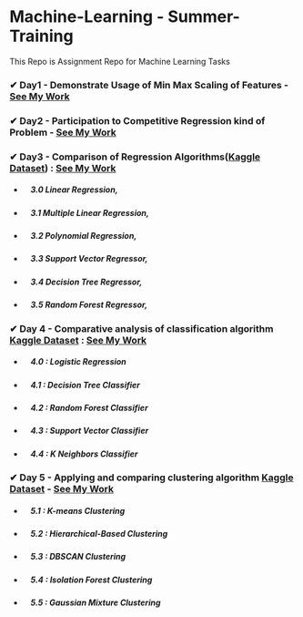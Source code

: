 # **Machine-Learning - Summer-Training**
This Repo is Assignment Repo for Machine Learning Tasks

### ✔ Day1 - Demonstrate Usage of Min Max Scaling of Features  -  [See My Work](https://github.com/Rishabh8827/Machine-Learning---Summer-Training/tree/main/Day%201)

### ✔ Day2 - Participation to Competitive Regression kind of Problem - [See My Work](https://github.com/Rishabh8827/Machine-Learning---Summer-Training/tree/main/Day%202)

### ✔ Day3 - Comparison of Regression Algorithms([Kaggle Dataset](https://www.kaggle.com/datasets/yasserh/student-marks-dataset)) : [See My Work](https://github.com/Rishabh8827/Machine-Learning---Summer-Training/tree/main/Day%203)
   - ##### &nbsp;&nbsp;&nbsp;&nbsp;3.0  Linear Regression,
   - ##### &nbsp;&nbsp;&nbsp;&nbsp;3.1  Multiple Linear Regression,
   - ##### &nbsp;&nbsp;&nbsp;&nbsp;3.2  Polynomial Regression,
   - ##### &nbsp;&nbsp;&nbsp;&nbsp;3.3  Support Vector Regressor,
   - ##### &nbsp;&nbsp;&nbsp;&nbsp;3.4  Decision Tree Regressor,
   - ##### &nbsp;&nbsp;&nbsp;&nbsp;3.5  Random Forest Regressor,
   
### ✔ Day 4 - Comparative analysis of classification algorithm [Kaggle Dataset](https://www.kaggle.com/datasets/saddamazyazy/go-to-college-dataset) : [See My Work](https://github.com/Rishabh8827/Machine-Learning---Summer-Training/tree/main/Day%204)
   - ##### &nbsp;&nbsp;&nbsp;&nbsp;4.0 : Logistic Regression
   - ##### &nbsp;&nbsp;&nbsp;&nbsp;4.1 : Decision Tree Classifier
   - ##### &nbsp;&nbsp;&nbsp;&nbsp;4.2 : Random Forest Classifier
   - ##### &nbsp;&nbsp;&nbsp;&nbsp;4.3 : Support Vector Classifier
   - ##### &nbsp;&nbsp;&nbsp;&nbsp;4.4 : K Neighbors Classifier

### ✔ Day 5 - Applying and comparing clustering algorithm [Kaggle Dataset](https://www.kaggle.com/datasets/arjunbhasin2013/ccdata) - [See My Work](https://github.com/Rishabh8827/Machine-Learning---Summer-Training/tree/main/Day%205)
   - ##### &nbsp;&nbsp;&nbsp;&nbsp;5.1 : K-means Clustering
   - ##### &nbsp;&nbsp;&nbsp;&nbsp;5.2 : Hierarchical-Based Clustering
   - ##### &nbsp;&nbsp;&nbsp;&nbsp;5.3 : DBSCAN Clustering
   - ##### &nbsp;&nbsp;&nbsp;&nbsp;5.4 : Isolation Forest Clustering
   - ##### &nbsp;&nbsp;&nbsp;&nbsp;5.5 : Gaussian Mixture Clustering

